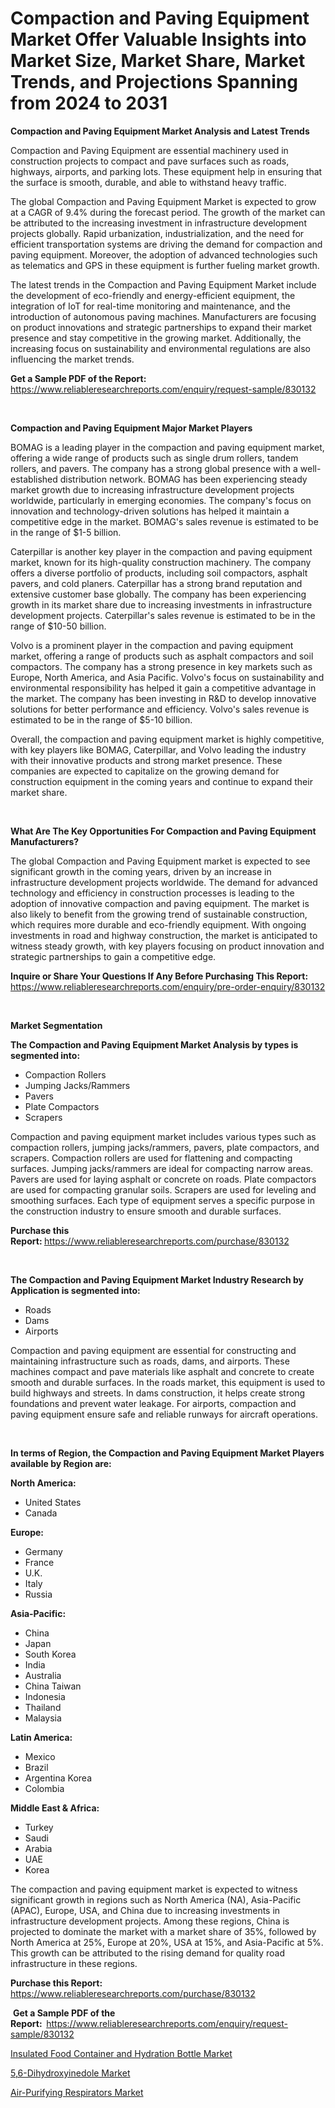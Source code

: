 <p><h1>Compaction and Paving Equipment Market Offer Valuable Insights into Market Size, Market Share, Market Trends, and Projections Spanning from 2024 to 2031</h1></p><p><strong>Compaction and Paving Equipment Market Analysis and Latest Trends</strong></p>
<p><p>Compaction and Paving Equipment are essential machinery used in construction projects to compact and pave surfaces such as roads, highways, airports, and parking lots. These equipment help in ensuring that the surface is smooth, durable, and able to withstand heavy traffic.</p><p>The global Compaction and Paving Equipment Market is expected to grow at a CAGR of 9.4% during the forecast period. The growth of the market can be attributed to the increasing investment in infrastructure development projects globally. Rapid urbanization, industrialization, and the need for efficient transportation systems are driving the demand for compaction and paving equipment. Moreover, the adoption of advanced technologies such as telematics and GPS in these equipment is further fueling market growth.</p><p>The latest trends in the Compaction and Paving Equipment Market include the development of eco-friendly and energy-efficient equipment, the integration of IoT for real-time monitoring and maintenance, and the introduction of autonomous paving machines. Manufacturers are focusing on product innovations and strategic partnerships to expand their market presence and stay competitive in the growing market. Additionally, the increasing focus on sustainability and environmental regulations are also influencing the market trends.</p></p>
<p><strong>Get a Sample PDF of the Report:&nbsp;</strong> <a href="https://www.reliableresearchreports.com/enquiry/request-sample/830132">https://www.reliableresearchreports.com/enquiry/request-sample/830132</a></p>
<p>&nbsp;</p>
<p><strong>Compaction and Paving Equipment Major Market Players</strong></p>
<p><p>BOMAG is a leading player in the compaction and paving equipment market, offering a wide range of products such as single drum rollers, tandem rollers, and pavers. The company has a strong global presence with a well-established distribution network. BOMAG has been experiencing steady market growth due to increasing infrastructure development projects worldwide, particularly in emerging economies. The company's focus on innovation and technology-driven solutions has helped it maintain a competitive edge in the market. BOMAG's sales revenue is estimated to be in the range of $1-5 billion.</p><p>Caterpillar is another key player in the compaction and paving equipment market, known for its high-quality construction machinery. The company offers a diverse portfolio of products, including soil compactors, asphalt pavers, and cold planers. Caterpillar has a strong brand reputation and extensive customer base globally. The company has been experiencing growth in its market share due to increasing investments in infrastructure development projects. Caterpillar's sales revenue is estimated to be in the range of $10-50 billion.</p><p>Volvo is a prominent player in the compaction and paving equipment market, offering a range of products such as asphalt compactors and soil compactors. The company has a strong presence in key markets such as Europe, North America, and Asia Pacific. Volvo's focus on sustainability and environmental responsibility has helped it gain a competitive advantage in the market. The company has been investing in R&D to develop innovative solutions for better performance and efficiency. Volvo's sales revenue is estimated to be in the range of $5-10 billion. </p><p>Overall, the compaction and paving equipment market is highly competitive, with key players like BOMAG, Caterpillar, and Volvo leading the industry with their innovative products and strong market presence. These companies are expected to capitalize on the growing demand for construction equipment in the coming years and continue to expand their market share.</p></p>
<p>&nbsp;</p>
<p><strong>What Are The Key Opportunities For Compaction and Paving Equipment Manufacturers?</strong></p>
<p><p>The global Compaction and Paving Equipment market is expected to see significant growth in the coming years, driven by an increase in infrastructure development projects worldwide. The demand for advanced technology and efficiency in construction processes is leading to the adoption of innovative compaction and paving equipment. The market is also likely to benefit from the growing trend of sustainable construction, which requires more durable and eco-friendly equipment. With ongoing investments in road and highway construction, the market is anticipated to witness steady growth, with key players focusing on product innovation and strategic partnerships to gain a competitive edge.</p></p>
<p><strong>Inquire or Share Your Questions If Any Before Purchasing This Report:</strong> <a href="https://www.reliableresearchreports.com/enquiry/pre-order-enquiry/830132">https://www.reliableresearchreports.com/enquiry/pre-order-enquiry/830132</a></p>
<p>&nbsp;</p>
<p><strong>Market Segmentation</strong></p>
<p><strong>The Compaction and Paving Equipment Market Analysis by types is segmented into:</strong></p>
<p><ul><li>Compaction Rollers</li><li>Jumping Jacks/Rammers</li><li>Pavers</li><li>Plate Compactors</li><li>Scrapers</li></ul></p>
<p><p>Compaction and paving equipment market includes various types such as compaction rollers, jumping jacks/rammers, pavers, plate compactors, and scrapers. Compaction rollers are used for flattening and compacting surfaces. Jumping jacks/rammers are ideal for compacting narrow areas. Pavers are used for laying asphalt or concrete on roads. Plate compactors are used for compacting granular soils. Scrapers are used for leveling and smoothing surfaces. Each type of equipment serves a specific purpose in the construction industry to ensure smooth and durable surfaces.</p></p>
<p><strong>Purchase this Report:&nbsp;</strong><a href="https://www.reliableresearchreports.com/purchase/830132">https://www.reliableresearchreports.com/purchase/830132</a></p>
<p>&nbsp;</p>
<p><strong>The Compaction and Paving Equipment Market Industry Research by Application is segmented into:</strong></p>
<p><ul><li>Roads</li><li>Dams</li><li>Airports</li></ul></p>
<p><p>Compaction and paving equipment are essential for constructing and maintaining infrastructure such as roads, dams, and airports. These machines compact and pave materials like asphalt and concrete to create smooth and durable surfaces. In the roads market, this equipment is used to build highways and streets. In dams construction, it helps create strong foundations and prevent water leakage. For airports, compaction and paving equipment ensure safe and reliable runways for aircraft operations.</p></p>
<p>&nbsp;</p>
<p><strong>In terms of Region, the Compaction and Paving Equipment Market Players available by Region are:</strong></p>
<p>
    <p> <strong> North America: </strong>
        <ul>
            <li>United States</li>
            <li>Canada</li>
        </ul>
        </p> 
    <p> <strong> Europe: </strong>
        <ul>
            <li>Germany</li>
            <li>France</li>
            <li>U.K.</li>
            <li>Italy</li>
            <li>Russia</li>
        </ul>
        </p> 
    <p> <strong> Asia-Pacific: </strong>
        <ul>
            <li>China</li>
            <li>Japan</li>
            <li>South Korea</li>
            <li>India</li>
            <li>Australia</li>
            <li>China Taiwan</li>
            <li>Indonesia</li>
            <li>Thailand</li>
            <li>Malaysia</li>
        </ul>
        </p> 
    <p> <strong> Latin America: </strong>
        <ul>
            <li>Mexico</li>
            <li>Brazil</li>
            <li>Argentina Korea</li>
            <li>Colombia</li>
        </ul>
        </p> 
    <p> <strong> Middle East & Africa: </strong>
        <ul>
            <li>Turkey</li>
            <li>Saudi</li>
            <li>Arabia</li>
            <li>UAE</li>
            <li>Korea</li>
        </ul>
    </p>
    </p>
<p><p>The compaction and paving equipment market is expected to witness significant growth in regions such as North America (NA), Asia-Pacific (APAC), Europe, USA, and China due to increasing investments in infrastructure development projects. Among these regions, China is projected to dominate the market with a market share of 35%, followed by North America at 25%, Europe at 20%, USA at 15%, and Asia-Pacific at 5%. This growth can be attributed to the rising demand for quality road infrastructure in these regions.</p></p>
<p><strong>Purchase this Report: </strong><a href="https://www.reliableresearchreports.com/purchase/830132">https://www.reliableresearchreports.com/purchase/830132</a></p>
<p>&nbsp;<strong>Get a Sample PDF of the Report:&nbsp;&nbsp;</strong><a href="https://www.reliableresearchreports.com/enquiry/request-sample/830132">https://www.reliableresearchreports.com/enquiry/request-sample/830132</a></p>
<p><strong></strong></p>
<p><p><a href="https://issuu.com/reportprime-2/docs/insulated-food-container-and-hydration-bottle-mark">Insulated Food Container and Hydration Bottle Market</a></p><p><a href="https://issuu.com/reportprime-2/docs/56-dihydroxyinedole-market-size-2030.pptx">5,6-Dihydroxyinedole Market</a></p><p><a href="https://github.com/ChiragRP21/Market-Research-Report-List-3/blob/main/air-purifying-respirators-market.md">Air-Purifying Respirators Market</a></p></p>